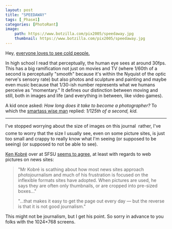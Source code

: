 ```yaml
---
layout: post
title: "SPEEDAWAY"
tags: [_Phase1]
categories: [PhotoRant]
image:
    path: https://www.botzilla.com/pix2005/speedaway.jpg
    thumbnail: https://www.botzilla.com/pix2005/speedaway.jpg
---
```



Hey, <a href="http://www.orbit1.com/dailyphotos.aspx?a=prev&pid=927" target="_blank">everyone loves to see cold people.</a>

In high school I read that perceptually, the human eye sees at around 30fps. This has a big ramification not just on movies and TV (where 1/60th of a second is perceptually "smooth" because it's within the Nyquist of the optic nerve's sensory rate) but also photos and sculpture and painting and maybe even music because that 1/30-ish number represents what we humans perceive as "momentary." It defines our distinction between moving and still, both in images and life (and everything in between, like video games).

A kid once asked: <i>How long does it take to become a photographer?</i> To which the <a href="www.elliotterwitt.com/" target="_blank">smartass wise man</a> replied: <i>1/125th of a second, kid.</i>

<!--more-->

---

I've stopped worrying about the size of images on this journal &#151; rather, I've come to worry that the size I usually see, even on some picture sites, is just too small and crappy to really know what I'm seeing (or supposed to be seeing) (or supposed to not be able to see).

<a href="http://www.journalism.sfsu.edu/" target="_blank">Ken Kobr&eacute;</a> over at SFSU <a href="http://www.journalism.co.uk/features/story969.shtml" target="_blank">seems to agree,</a> at least with regards to web pictures on news sites:

<blockquote>"Mr Kobr&eacute; is scathing about how most news sites approach photojournalism and much of his frustration is focused on the inflexible formats sites have adopted. When pictures are used, he says they are often only thumbnails, or are cropped into pre-sized boxes..."<p>"...that makes it easy to get the page out every day &#151; but the reverse is that it is not good journalism."</p></blockquote>

This might not be journalism, but I get his point. So sorry in advance to you folks with the 1024&times;768 screens.
